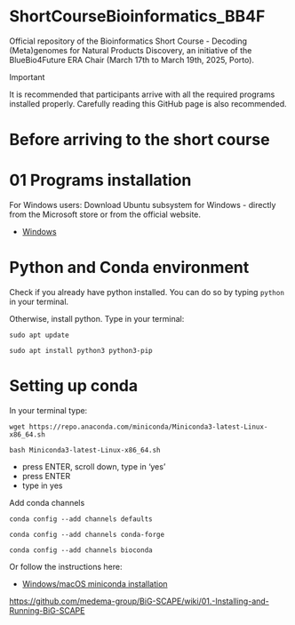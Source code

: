 # ShortCourseBioinformatics_BB4F
Official repository of the Bioinformatics Short Course - Decoding (Meta)genomes for Natural Products Discovery, an initiative of the BlueBio4Future ERA Chair (March 17th to March 19th, 2025, Porto). 


> [!IMPORTANT]
> It is recommended that participants arrive with all the required programs installed properly. Carefully reading this GitHub page is also recommended.

# Before arriving to the short course
# 01 Programs installation

For Windows users:
Download Ubuntu subsystem for Windows - directly from the Microsoft store or from the official website.
+ [Windows](https://ubuntu.com/desktop/wsl)

#  Python and Conda environment

Check if you already have python installed. You  can do so by typing `python` in your terminal.

Otherwise, install python. Type in your terminal:
```
sudo apt update
```
```
sudo apt install python3 python3-pip
```

#  Setting up conda
In your terminal type:

```
wget https://repo.anaconda.com/miniconda/Miniconda3-latest-Linux-x86_64.sh
```
```
bash Miniconda3-latest-Linux-x86_64.sh
```
+ press ENTER, scroll down, type in ‘yes’
+ press ENTER
+ type in yes

Add conda channels
```
conda config --add channels defaults
```
```
conda config --add channels conda-forge
```
```
conda config --add channels bioconda
```

Or follow the instructions here:
+ [Windows/macOS miniconda installation](https://www.anaconda.com/docs/getting-started/miniconda/install#macos-linux-installation)

https://github.com/medema-group/BiG-SCAPE/wiki/01.-Installing-and-Running-BiG-SCAPE
